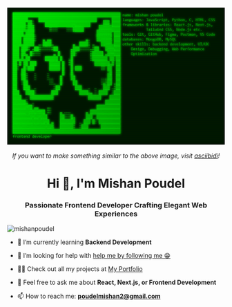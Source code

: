 <p align="center">
  <img src="meow.jpg" alt="ASCII Art Banner" />
</p>
<p align="center">
  <em>If you want to make something similar to the above image, visit <a href="https://asciibidi.vercel.app/">asciibidi</a>!</em>
</p>

<h1 align="center">Hi 👋, I'm Mishan Poudel</h1>
<h3 align="center">Passionate Frontend Developer Crafting Elegant Web Experiences</h3>

<p align="left"> 
  <img src="https://komarev.com/ghpvc/?username=mishanpoudel&label=Profile%20views&color=0e75b6&style=plastic" alt="mishanpoudel" /> 
</p>

- 🌱 I’m currently learning **Backend Development**

- 🤝 I’m looking for help with [help me by following me 😁](https://wadahell.vercel.app/)

- 👨‍💻 Check out all my projects at [My Portfolio](https://mishanpoudel.vercel.app/)

- 💬 Feel free to ask me about **React, Next.js, or Frontend Development**

- 📫 How to reach me: **poudelmishan2@gmail.com**
